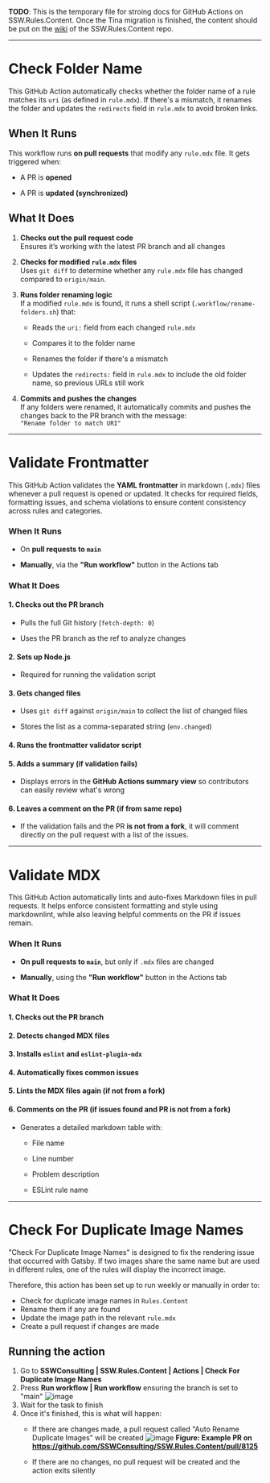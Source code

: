 **TODO**: This is the temporary file for stroing docs for GitHub Actions on SSW.Rules.Content. Once the Tina migration is finished, the content should be put on the [wiki](https://github.com/SSWConsulting/SSW.Rules.Content/wiki) of the SSW.Rules.Content repo.

---
# Check Folder Name 

This GitHub Action automatically checks whether the folder name of a rule matches its `uri` (as defined in `rule.mdx`). If there's a mismatch, it renames the folder and updates the `redirects` field in `rule.mdx` to avoid broken links.    


## When It Runs

This workflow runs **on pull requests** that modify any `rule.mdx` file.
It gets triggered when:

- A PR is **opened**
    
- A PR is **updated (synchronized)**  


## What It Does

1. **Checks out the pull request code**  
    Ensures it’s working with the latest PR branch and all changes
    
2. **Checks for modified `rule.mdx` files**  
    Uses `git diff` to determine whether any `rule.mdx` file has changed compared to `origin/main`.
    
3. **Runs folder renaming logic**  
    If a modified `rule.mdx` is found, it runs a shell script (`.workflow/rename-folders.sh`) that:
    
    - Reads the `uri:` field from each changed `rule.mdx`
    - Compares it to the folder name
        
    - Renames the folder if there's a mismatch
        
    - Updates the `redirects:` field in `rule.mdx` to include the old folder name, so previous URLs still work
        
4. **Commits and pushes the changes**  
    If any folders were renamed, it automatically commits and pushes the changes back to the PR branch with the message:  
    `"Rename folder to match URI"`

---

# Validate Frontmatter

This GitHub Action validates the **YAML frontmatter** in markdown (`.mdx`) files whenever a pull request is opened or updated. It checks for required fields, formatting issues, and schema violations to ensure content consistency across rules and categories.  
  
### When It Runs

- On **pull requests to `main`**
    
- **Manually**, via the **"Run workflow"** button in the Actions tab  
  
  
### What It Does

#### 1. **Checks out the PR branch**

- Pulls the full Git history (`fetch-depth: 0`)
    
- Uses the PR branch as the ref to analyze changes
    

#### 2. **Sets up Node.js**

- Required for running the validation script
    

#### 3. **Gets changed files**

- Uses `git diff` against `origin/main` to collect the list of changed files
    
- Stores the list as a comma-separated string (`env.changed`)
    

#### 4. **Runs the frontmatter validator script**
#### 5. **Adds a summary (if validation fails)**

- Displays errors in the **GitHub Actions summary view** so contributors can easily review what's wrong
#### 6. **Leaves a comment on the PR (if from same repo)**

- If the validation fails and the PR **is not from a fork**, it will comment directly on the pull request with a list of the issues.


---

# Validate MDX


This GitHub Action automatically lints and auto-fixes Markdown files in pull requests. It helps enforce consistent formatting and style using markdownlint, while also leaving helpful comments on the PR if issues remain.
  
### When It Runs

- **On pull requests to `main`**, but only if `.mdx` files are changed
    
- **Manually**, using the **"Run workflow"** button in the Actions tab
    
  
### What It Does

#### 1. **Checks out the PR branch**
#### 2. **Detects changed MDX files**
#### 3. **Installs `eslint` and `eslint-plugin-mdx`**
#### 4. **Automatically fixes common issues**
#### 5. **Lints the MDX files again (if not from a fork)**
#### 6. **Comments on the PR (if issues found and PR is not from a fork)**

    
- Generates a detailed markdown table with:
    
    - File name
        
    - Line number
        
    - Problem description
        
    - ESLint rule name


---

# Check For Duplicate Image Names

"Check For Duplicate Image Names" is designed to fix the rendering issue that occurred with Gatsby. If two images share the same name but are used in different rules, one of the rules will display the incorrect image.


Therefore, this action has been set up to run weekly or manually in order to:
- Check for duplicate image names in `Rules.Content`
- Rename them if any are found
- Update the image path in the relevant `rule.mdx`
- Create a pull request if changes are made


## Running the action
1. Go to **SSWConsulting | SSW.Rules.Content | Actions | Check For Duplicate Image Names**
2. Press **Run workflow | Run workflow** ensuring the branch is set to "main"
![image](https://github.com/SSWConsulting/SSW.Rules.Content/assets/127192800/6dabc393-c360-47c6-96e9-c07400820654)
3. Wait for the task to finish
4. Once it's finished, this is what will happen:
    - If there are changes made, a pull request called "Auto Rename Duplicate Images" will be created
![image](https://github.com/SSWConsulting/SSW.Rules.Content/assets/127192800/c9557020-23fd-43e4-b2ad-2b319d88bd58)
**Figure: Example PR on https://github.com/SSWConsulting/SSW.Rules.Content/pull/8125**

    - If there are no changes, no pull request will be created and the action exits silently

